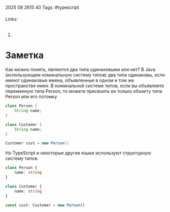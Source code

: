 2025 08 2615 40
Tags: #typescript 
###### Links: 
1) 
# Заметка
Как можно понять, являются два типа одинаковыми или нет? В Java (использующем номинальную систему типов) два типа одинаковы, если имеют одинаковые имена, объявленные в одном и том же пространстве имен. В номинальной системе типов, если вы объявляете переменную типа Person, то можете присвоить ее только объекту типа Person или его потомку
```java
class Person {
	String name;
}

class Customer {
	String name;
}

Customer cust = new Person()
```
Но TypeScript и некоторые другие языки используют структурную систему типов.
```ts
class Person {
	name: string
}

class Customer {
	name: string
}

const cust: Customer = new Person()
```
